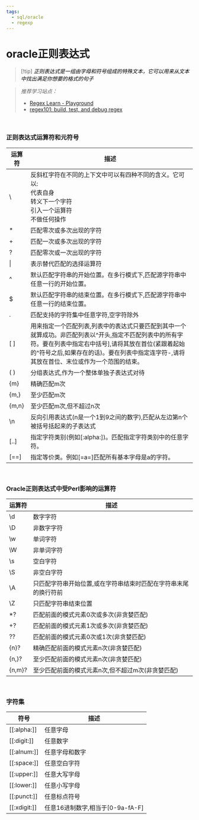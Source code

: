 ```yaml
---
tags:
  - sql/oracle
  - regexp
---
```


# oracle正则表达式
> [!tip] <font color="black">*正则表达式是一组由字母和符号组成的特殊文本，它可以用来从文本中找出满足你想要的格式的句子*</font>


>*推荐学习站点：*
> -  [Regex Learn - Playground](https://regexlearn.com/zh-cn/playground)
> - [regex101: build, test, and debug regex](https://regex101.com/)

<br>


### 正则表达式运算符和元符号

| 运算符 | 描述                                                         |
| ------ | ------------------------------------------------------------ |
| \      | 反斜杠字符在不同的上下文中可以有四种不同的含义。它可以:<br>代表自身<br>转义下一个字符<br>引入一个运算符<br>不做任何操作 |
| *      | 匹配零次或多次出现的字符                                     |
| +      | 匹配一次或多次出现的字符                                     |
| ?      | 匹配零次或一次出现的字符                                     |
| \|     | 表示替代匹配的选择运算符                                     |
| ^      | 默认匹配字符串的开始位置。在多行模式下,匹配源字符串中任意一行的开始位置。 |
| $      | 默认匹配字符串的结束位置。在多行模式下,匹配源字符串中任意一行的结束位置。 |
| .      | 匹配支持的字符集中任意字符,空字符除外                        |
| [ ]    | 用来指定一个匹配列表,列表中的表达式只要匹配到其中一个就算成功。非匹配列表以\^开头,指定不匹配列表中的所有字符。要在列表中指定右中括号],请将其放在首位(紧跟着起始的^符号之后,如果存在的话)。要在列表中指定连字符-,请将其放在首位、末位或作为一个范围的结束。 |
| ( )    | 分组表达式,作为一个整体单独子表达式对待                      |
| {m}    | 精确匹配m次                                                  |
| {m,}   | 至少匹配m次                                                  |
| {m,n}  | 至少匹配m次,但不超过n次                                      |
| \n     | 反向引用表达式(n是一个1到9之间的数字),匹配从左边第n个被括号括起来的子表达式 |
| [..]   | 指定字符类别(例如[:alpha:])。匹配指定字符类别中的任意字符。  |
| [\==]   | 指定等价类。例如[=a=]匹配所有基本字母是a的字符。             |

<br>

### Oracle正则表达式中受Perl影响的运算符

| 运算符 | 描述                                                         |
| ------ | ------------------------------------------------------------ |
| \d     | 数字字符                                                     |
| \D     | 非数字字符                                                   |
| \w     | 单词字符                                                     |
| \W     | 非单词字符                                                   |
| \s     | 空白字符                                                     |
| \S     | 非空白字符                                                   |
| \A     | 只匹配字符串开始位置,或在字符串结束时匹配在字符串末尾的换行符前 |
| \Z     | 只匹配字符串结束位置                                         |
| \*?     | 匹配前面的模式元素0次或多次(非贪婪匹配)                      |
| +?     | 匹配前面的模式元素1次或多次(非贪婪匹配)                      |
| ??     | 匹配前面的模式元素0次或1次(非贪婪匹配)                       |
| {n}?   | 精确匹配前面的模式元素n次(非贪婪匹配)                        |
| {n,}?  | 至少匹配前面的模式元素n次(非贪婪匹配)                        |
| {n,m}? | 至少匹配前面的模式元素n次,但不超过m次(非贪婪匹配)            |

<br>

### 字符集

| 符号         | 描述                             |
| ------------ | -------------------------------- |
| \[[:alpha:]]  | 任意字母                         |
| \[[:digit:]]  | 任意数字                         |
| \[[:alnum:]]  | 任意字母和数字                   |
| \[[:space:]]  | 任意空白字符                     |
| \[[:upper:]]  | 任意大写字母                     |
| \[[:lower:]]  | 任意小写字母                     |
| \[[:punct:]]  | 任意标点符号                     |
| \[[:xdigit:]] | 任意16进制数字,相当于[0-9a-fA-F] |